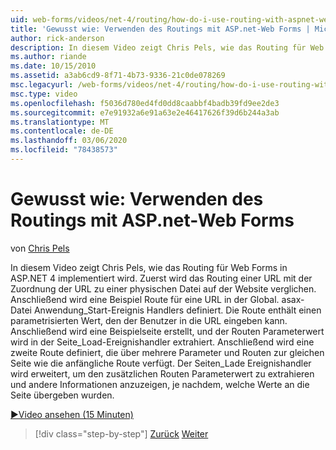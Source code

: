 ```yaml
---
uid: web-forms/videos/net-4/routing/how-do-i-use-routing-with-aspnet-web-forms
title: 'Gewusst wie: Verwenden des Routings mit ASP.net-Web Forms | Microsoft-Dokumentation'
author: rick-anderson
description: In diesem Video zeigt Chris Pels, wie das Routing für Web Forms in ASP.NET 4 implementiert wird. Zuerst wird das Routing einer URL mit der Zuordnung der URL zu einem p-...
ms.author: riande
ms.date: 10/15/2010
ms.assetid: a3ab6cd9-8f71-4b73-9336-21c0de078269
msc.legacyurl: /web-forms/videos/net-4/routing/how-do-i-use-routing-with-aspnet-web-forms
msc.type: video
ms.openlocfilehash: f5036d780ed4fd0dd8caabbf4badb39fd9ee2de3
ms.sourcegitcommit: e7e91932a6e91a63e2e46417626f39d6b244a3ab
ms.translationtype: MT
ms.contentlocale: de-DE
ms.lasthandoff: 03/06/2020
ms.locfileid: "78438573"
---
```

# <a name="how-do-i-use-routing-with-aspnet-web-forms"></a>Gewusst wie: Verwenden des Routings mit ASP.net-Web Forms

von [Chris Pels](https://twitter.com/chrispels)

In diesem Video zeigt Chris Pels, wie das Routing für Web Forms in ASP.NET 4 implementiert wird. Zuerst wird das Routing einer URL mit der Zuordnung der URL zu einer physischen Datei auf der Website verglichen. Anschließend wird eine Beispiel Route für eine URL in der Global. asax-Datei Anwendung\_Start-Ereignis Handlers definiert. Die Route enthält einen parametrisierten Wert, den der Benutzer in die URL eingeben kann. Anschließend wird eine Beispielseite erstellt, und der Routen Parameterwert wird in der Seite\_Load-Ereignishandler extrahiert. Anschließend wird eine zweite Route definiert, die über mehrere Parameter und Routen zur gleichen Seite wie die anfängliche Route verfügt. Der Seiten\_Lade Ereignishandler wird erweitert, um den zusätzlichen Routen Parameterwert zu extrahieren und andere Informationen anzuzeigen, je nachdem, welche Werte an die Seite übergeben wurden.

[&#9654;Video ansehen (15 Minuten)](https://channel9.msdn.com/Blogs/ASP-NET-Site-Videos/how-do-i-use-routing-with-aspnet-web-forms)

> [!div class="step-by-step"]
> [Zurück](aspnet-4-quick-hit-outbound-webforms-routing.md)
> [Weiter](how-do-i-work-with-urls-in-aspnet-routing.md)
